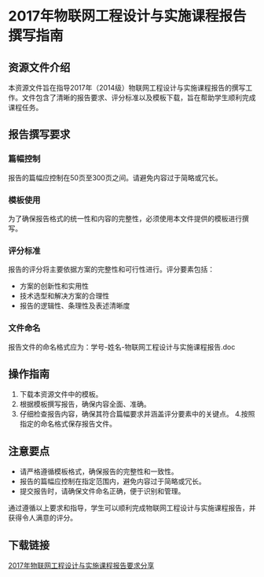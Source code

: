 # 2017年物联网工程设计与实施课程报告撰写指南

## 资源文件介绍

本资源文件旨在指导2017年（2014级）物联网工程设计与实施课程报告的撰写工作。文件包含了清晰的报告要求、评分标准以及模板下载，旨在帮助学生顺利完成课程任务。

## 报告撰写要求

### 篇幅控制

报告的篇幅应控制在50页至300页之间。请避免内容过于简略或冗长。

### 模板使用

为了确保报告格式的统一性和内容的完整性，必须使用本文件提供的模板进行撰写。

### 评分标准

报告的评分将主要依据方案的完整性和可行性进行。评分要素包括：

- 方案的创新性和实用性
- 技术选型和解决方案的合理性
- 报告的逻辑性、条理性及表述清晰度

### 文件命名

报告文件的命名格式应为：学号-姓名-物联网工程设计与实施课程报告.doc

## 操作指南

1. 下载本资源文件中的模板。
2. 根据模板撰写报告，确保内容全面、准确。
3. 仔细检查报告内容，确保其符合篇幅要求并涵盖评分要素中的关键点。
4.按照指定的命名格式保存报告文件。

## 注意要点

- 请严格遵循模板格式，确保报告的完整性和一致性。
- 报告的篇幅应控制在指定范围内，避免内容过于简略或冗长。
- 提交报告时，请确保文件命名正确，便于识别和管理。

通过遵循以上要求和指导，学生可以顺利完成物联网工程设计与实施课程报告，并获得令人满意的评分。

## 下载链接

[2017年物联网工程设计与实施课程报告要求分享](https://pan.quark.cn/s/ab1d5f94ddc4)